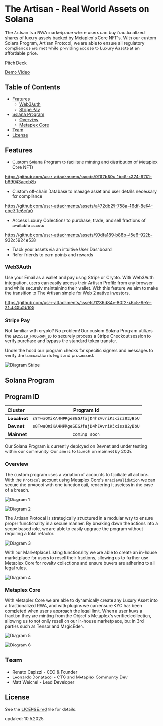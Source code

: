# The Artisan - Real World Assets on Solana

The Artisan is a RWA marketplace where users can buy fractionalized shares of luxury assets backed by Metaplex's Core NFT's. With our custom Solana Program, Artisan Protocol, we are able to ensure all regulatory compliances are met while providing access to Luxury Assets at an affordable price.

[Pitch Deck](https://docsend.com/view/jf8ghnmzucag9arf)

[Demo Video](https://youtu.be/A1LGPReFXtM)

## Table of Contents

- [Features](#features)
  - [Web3Auth](#web3auth)
  - [Stripe Pay](#stripe-pay)
- [Solana Program](#solana-program)
  - [Overview](#overview)
  - [Metaplex Core](#metaplex-core)
- [Team](#team)
- [License](#license)

## Features

- Custom Solana Program to facilitate minting and distribution of Metaplex Core NFTs

https://github.com/user-attachments/assets/9767b59a-1be8-4374-8761-b69043accb8b

- Custom off-chain Database to manage asset and user details necessary for compliance

https://github.com/user-attachments/assets/a472db25-758a-46df-8e64-cbe3f1e6cfa0

- Access Luxury Collections to purchase, trade, and sell fractions of available assets

https://github.com/user-attachments/assets/90dfa189-b88b-45e6-922b-932c5924e538

- Track your assets via an intuitive User Dashboard
- Refer friends to earn points and rewards

### Web3Auth

Use your Email as a wallet and pay using Stripe or Crypto. With Web3Auth integration, users can easily access their Artisan Profile from any browser and while securely maintaining their wallet. With this feature we aim to make the transition to The Artisan simple for Web 2 native investors.

https://github.com/user-attachments/assets/1236d84e-80f2-46c5-9e1e-21cb35b5b105

### Stripe Pay

Not familiar with crypto? No problem! Our custom Solana Program utilizes the `ED25519_PROGRAM_ID` to securely process a Stripe Checkout session to verify purchase and bypass the standard token transfer.

Under the hood our program checks for specific signers and messages to verify the transaction is legit and processed.

![Diagram Stripe](./public/readme/stipe.png)

## Solana Program

## Program ID
| Cluster      | Program Id |
| :---        |    :----:   |
| **Localnet**     | `s8TwaQ8iKA4NPRgeSEGJfajD4hZAvriK5xisz82yBbU` |
| **Devnet**  | `s8TwaQ8iKA4NPRgeSEGJfajD4hZAvriK5xisz82yBbU` |
| **Mainnet**  | `coming soon`  |

Our Solana Program is currently deployed on Devnet and under testing within our community. Our aim is to launch on mainnet by 2025.

### Overview

The custom program uses a variation of accounts to faciliate all actions. With the `Protocol` account using Metaplex Core's `OracleValidation` we can secure the protocol with one function call, rendering it useless in the case of a breach.

![Diagram 1](./public/readme/arch1.png)

![Diagram 2](./public/readme/arch2.png)

The Artisan Protocal is strategically structured in a modular way to ensure proper functionality in a secure manner. By breaking down the actions into a scope based role, we are able to easily upgrade the program without requiring a total refactor.

![Diagram 3](./public/readme/arch3.png)

With our Marketplace Listing functionality we are able to create an in-house marketplace for users to resell their fractions, allowing us to further use Metaplex Core for royalty collections and ensure buyers are adhering to all legal rules.

![Diagram 4](./public/readme/arch3.png)

### Metaplex Core

With Metaplex Core we are able to dynamically create any Luxury Asset into a fractionalized RWA, and with plugins we can ensure KYC has been completed when user's approach the legal limit. When a user buys a fraction they are minting from the Object's Metaplex's verified collection, allowing us to not onlly resell on our in-house marketplace, but in 3rd parties such as Tensor and MagicEden.

![Diagram 5](./public/readme/arch5.png)

![Diagram 6](./public/readme/arch6.png)

## Team

- Renato Capizzi - CEO & Founder
- Leonardo Donatacci - CTO and Metaplex Community Dev
- Matt Weichel - Lead Developer

## License

See the [LICENSE.md](LICENSE.md) file for details.


updated: 10.5.2025
